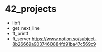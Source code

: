 # 42_projects
- libft
- get_next_line
- ft_printf
- ft_server
  https://www.notion.so/subject-8b26669a9037460884fd91ba47c569c9

